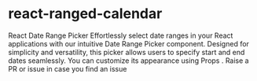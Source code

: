 # react-ranged-calendar
React Date Range Picker Effortlessly select date ranges in your React applications with our intuitive Date Range Picker component. Designed for simplicity and versatility, this picker allows users to specify start and end dates seamlessly. You can customize its appearance using Props . Raise a PR or issue in case you find an issue

